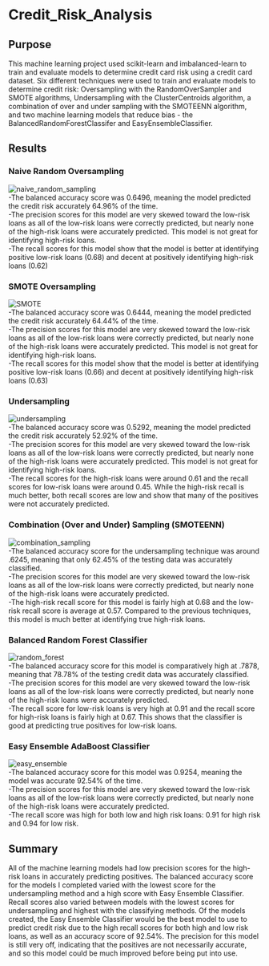 # Credit_Risk_Analysis
## Purpose
This machine learning project used scikit-learn and imbalanced-learn to train and evaluate models to determine credit card risk using a credit card dataset.
Six different techniques were used to train and evaluate models to determine credit risk: Oversampling with the RandomOverSampler and SMOTE algorithms, Undersampling with the ClusterCentroids algorithm, a combination of over and under sampling with the SMOTEENN algorithm, and two machine learning models that reduce bias - the BalancedRandomForestClassifer and EasyEnsembleClassifier.
## Results
### Naive Random Oversampling
![naive_random_sampling](https://user-images.githubusercontent.com/87148177/144769749-df6dd046-df9c-4cff-85a9-a2c8036e6575.png)\
-The balanced accuracy score was 0.6496, meaning the model predicted the credit risk accurately 64.96% of the time.\
-The precision scores for this model are very skewed toward the low-risk loans as all of the low-risk loans were correctly predicted, but nearly none of the high-risk loans were accurately predicted. This model is not great for identifying high-risk loans.\
-The recall scores for this model show that the model is better at identifying positive low-risk loans (0.68) and decent at positively identifying high-risk loans (0.62)
### SMOTE Oversampling
![SMOTE](https://user-images.githubusercontent.com/87148177/144769913-f4a515bd-d462-49c2-affc-f6d5e64386db.png)\
-The balanced accuracy score was 0.6444, meaning the model predicted the credit risk accurately 64.44% of the time.\
-The precision scores for this model are very skewed toward the low-risk loans as all of the low-risk loans were correctly predicted, but nearly none of the high-risk loans were accurately predicted. This model is not great for identifying high-risk loans.\
-The recall scores for this model show that the model is better at identifying positive low-risk loans (0.66) and decent at positively identifying high-risk loans (0.63)
### Undersampling
![undersampling](https://user-images.githubusercontent.com/87148177/144769992-4c2da386-0d37-4e58-8dd5-2b02bf20f987.png)\
-The balanced accuracy score was 0.5292, meaning the model predicted the credit risk accurately 52.92% of the time.\
-The precision scores for this model are very skewed toward the low-risk loans as all of the low-risk loans were correctly predicted, but nearly none of the high-risk loans were accurately predicted. This model is not great for identifying high-risk loans.\
-The recall scores for the high-risk loans were around 0.61 and the recall scores for low-risk loans were around 0.45. While the high-risk recall is much better, both recall scores are low and show that many of the positives were not accurately predicted.
### Combination (Over and Under) Sampling (SMOTEENN)
![combination_sampling](https://user-images.githubusercontent.com/87148177/144770064-242e683b-a185-4a0d-90be-d4a32db7be51.png)\
-The balanced accuracy score for the undersampling technique was around .6245, meaning that only 62.45% of the testing data was accurately classified.\
-The precision scores for this model are very skewed toward the low-risk loans as all of the low-risk loans were correctly predicted, but nearly none of the high-risk loans were accurately predicted.\
-The high-risk recall score for this model is fairly high at 0.68 and the low-risk recall score is average at 0.57. Compared to the previous techniques, this model is much better at identifying true high-risk loans.
### Balanced Random Forest Classifier
![random_forest](https://user-images.githubusercontent.com/87148177/144770218-f2f7b1fd-21b8-41bc-9eb4-a5a89be862c5.png)\
-The balanced accuracy score for this model is comparatively high at .7878, meaning that 78.78% of the testing credit data was accurately classified.\
-The precision scores for this model are very skewed toward the low-risk loans as all of the low-risk loans were correctly predicted, but nearly none of the high-risk loans were accurately predicted.\
-The recall score for low-risk loans is very high at 0.91 and the recall score for high-risk loans is fairly high at 0.67. This shows that the classifier is good at predicting true positives for low-risk loans.
### Easy Ensemble AdaBoost Classifier
![easy_ensemble](https://user-images.githubusercontent.com/87148177/145123349-ad76c3a4-a190-406b-9b8a-bfa07a9acb5e.png)\
-The balanced accuracy score for this model was 0.9254, meaning the model was accurate 92.54% of the time.\
-The precision scores for this model are very skewed toward the low-risk loans as all of the low-risk loans were correctly predicted, but nearly none of the high-risk loans were accurately predicted.\
-The recall score was high for both low and high risk loans: 0.91 for high risk and 0.94 for low risk.
## Summary
All of the machine learning models had low precision scores for the high-risk loans in accurately predicting positives. The balanced accuracy score for the models I completed varied with the lowest score for the undersampling method and a high score with Easy Ensemble Classifier. Recall scores also varied between models with the lowest scores for undersampling and highest with the classifying methods. Of the models created, the Easy Ensemble Classifier would be the best model to use to predict credit risk due to the high recall scores for both high and low risk loans, as well as an accuracy score of 92.54%. The precision for this model is still very off, indicating that the positives are not necessarily accurate, and so this model could be much improved before being put into use.
